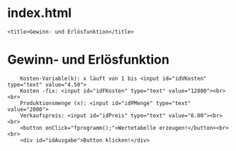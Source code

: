 # index.html
<!DOCTYPE html>
<html lang="en">
<head>
    <meta charset="UTF-8">
   
    <title>Gewinn- und Erlösfunktion</title>
</head>
<script>
    function fprogramm() {
        var vAusgabe="";
        var vX;
        var vKosten;
        var vVKosten;
        var vFKosten;
		var vPreis;
		var vGewinn;
		var vErlös;
		var vPMenge;
		var vGewinnschwelle;
		var vBEP;
		
		vX= 0;
        
		vPMenge =parseFloat(document.getElementById("idPMenge").value);
		vVKosten =parseFloat(document.getElementById("idVKosten").value);
		vFKosten =parseFloat(document.getElementById("idFKosten").value);	
		vPreis =parseFloat(document.getElementById("idPreis").value);
        
       
		
		vAusgabe = vAusgabe + "<table border=1>";
		vAusgabe = vAusgabe + "<tr><th>Menge</th>";
		vAusgabe = vAusgabe + "<th>Kosten K(x)= kf+kv*x</th>";
		vAusgabe = vAusgabe + "<th>Erlöse E(x)=p*x</th>";
		vAusgabe = vAusgabe + "<th>Gewinn G(x)=E(x)-k(x)</th>";
		vAusgabe = vAusgabe + "<th>Bemerkung</th></tr>";
		
		while (vX <=vPMenge) {
			
			vKosten= vFKosten+vVKosten * vX;
			vErlös= vPreis*vX;
			vGewinn= vErlös-vKosten;
			
			vAusgabe=vAusgabe+"<tr><td>"+vX+"</td>"
			vAusgabe=vAusgabe + "<td>" + vKosten + "</td>";
			vAusgabe=vAusgabe + "<td>" + vErlös + "</td>";
			
			if (vGewinn < 0){
				vAusgabe=vAusgabe + "<td style=color:red>" + vGewinn + "</td>";
				vAusgabe=vAusgabe + "<td>Verlust</td></tr>";
			} else {
				vAusgabe=vAusgabe + "<td>" + vGewinn + "</td>";
				vAusgabe=vAusgabe + "<td>Gewinn</td></tr>";
				
			}
			vX = vX + 1000;
		}
		vAusgabe=vAusgabe + "</table>";
		
		vBEP = vFKosten/(vPreis-vVKosten);
		vGewinnschwelle = parseFloat(vBEP)*vPreis;
		vAusgabe=vAusgabe + "<br>Break-Even-Point: " + vBEP + " Stück<br>";
		vAusgabe=vAusgabe + "Gewinnschwelle: " + vGewinnschwelle.toFixed(2) + " €";
		
		document.getElementById("idAusgabe").innerHTML=vAusgabe;
	}
</script>
	
<body>
		<h1>Gewinn- und Erlösfunktion</h1>

   		Kosten-Variable(k): x läuft von 1 bis <input id="idVKosten" type="text" value="4.50">
		Kosten -fix: <input id="idFKosten" type="text" value="12800"><br><br>
		Produktionsmenge (x): <input id="idPMenge" type="text" value="2000">
		Verkaufspreis: <input id="idPreis" type="text" value="6.00"><br><br>
		<button onClick="fprogramm();">Wertetabelle erzeugen!</button><br><br>
		<div id="idAusgabe">Button klicken!</div>
</body>
</html>
